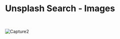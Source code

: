 # Unsplash Search - Images
<br>

![Capture2](https://user-images.githubusercontent.com/77887030/179965773-7cbcd170-6ac9-4059-b460-8bf7d89cc638.PNG)
